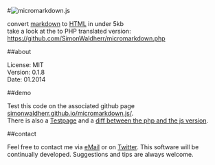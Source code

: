 #![micromarkdown.js](http://simonwaldherr.de/umd.png)

convert [markdown](http://en.wikipedia.org/wiki/Markdown) to [HTML](http://en.wikipedia.org/wiki/HTML) in under 5kb  
take a look at the to PHP translated version: https://github.com/SimonWaldherr/micromarkdown.php

##about

License:   MIT  
Version: 0.1.8  
Date:  01.2014  

##demo

Test this code on the associated github page [simonwaldherr.github.io/micromarkdown.js/](http://simonwaldherr.github.io/micromarkdown.js/).  
There is also a [Testpage](http://simonwaldherr.github.io/micromarkdown.js/test.html) and a [diff between the php and the js version](http://simonwaldherr.github.io/micromarkdown.js/diff.html).

##contact

Feel free to contact me via [eMail](mailto:contact@simonwaldherr.de) or on [Twitter](http://twitter.com/simonwaldherr). This software will be continually developed. Suggestions and tips are always welcome.
